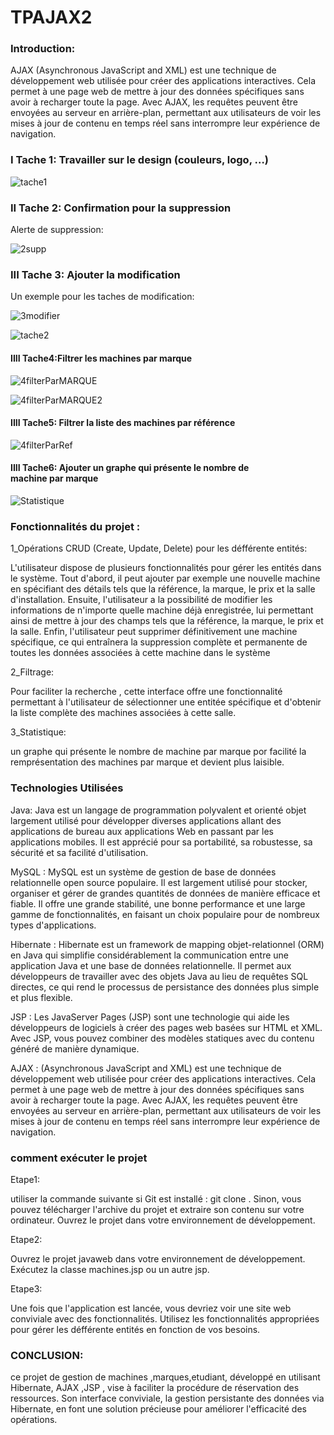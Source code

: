# TPAJAX2

###  Introduction:

AJAX (Asynchronous JavaScript and XML) est une technique de développement web utilisée pour créer des applications interactives. Cela permet à une page web de mettre à jour des données spécifiques sans avoir à recharger toute la page. Avec AJAX, les requêtes peuvent être envoyées au serveur en arrière-plan, permettant aux utilisateurs de voir les mises à jour de contenu en temps réel sans interrompre leur expérience de navigation.


### I Tache 1: Travailler sur le design (couleurs, logo, …)


![tache1](https://github.com/ELMOUWAHID-AYOUB/TPAJAX2/assets/130571009/8a6bfbea-d59e-4eb1-8e00-4b72ce676246)


###  II Tache 2: Confirmation pour la suppression

Alerte de suppression:

![2supp](https://github.com/ELMOUWAHID-AYOUB/TPAJAX2/assets/130571009/71e32781-46a4-48fe-9f9b-c71eb1d17de5)

### III Tache 3: Ajouter la modification

Un exemple pour les taches de modification:

![3modifier](https://github.com/ELMOUWAHID-AYOUB/TPAJAX2/assets/130571009/8c2b240c-f050-458f-880f-74471b28ce97)


![tache2](https://github.com/ELMOUWAHID-AYOUB/TPAJAX2/assets/130571009/4ed1af45-e373-4770-b050-44ed56834676)

#### IIII  Tache4:Filtrer les machines par marque 


![4filterParMARQUE](https://github.com/ELMOUWAHID-AYOUB/TPAJAX2/assets/130571009/6f30bae9-a6ab-4aa6-b6c1-f2a1e61e29da)

![4filterParMARQUE2](https://github.com/ELMOUWAHID-AYOUB/TPAJAX2/assets/130571009/5f98249f-8faf-4d39-801c-18c26ee50368)

#### IIII  Tache5: Filtrer la liste des machines par référence

![4filterParRef](https://github.com/ELMOUWAHID-AYOUB/TPAJAX2/assets/130571009/8e913608-ff38-4557-8f6d-10a53c84ed7c)


#### IIII  Tache6: Ajouter un graphe qui présente le nombre de machine par marque

![Statistique](https://github.com/ELMOUWAHID-AYOUB/TPAJAX2/assets/130571009/ea3edfd7-3543-49ee-b709-5c8afd9855ba)



###  Fonctionnalités du projet :

1_Opérations CRUD (Create, Update, Delete) pour les défférente entités:

   L'utilisateur dispose de plusieurs fonctionnalités pour gérer les entités dans le système. Tout d'abord, il peut ajouter par exemple une nouvelle machine en spécifiant des détails tels que la référence, la marque, le prix et la salle d'installation. Ensuite, l'utilisateur a la possibilité de modifier les informations de n'importe quelle machine déjà enregistrée, lui permettant ainsi de mettre à jour des champs tels que la référence, la marque, le prix et la salle. Enfin, l'utilisateur peut supprimer définitivement une machine spécifique, ce qui entraînera la suppression complète et permanente de toutes les données associées à cette machine dans le système
   
2_Filtrage:

   Pour faciliter la recherche , cette interface  offre une fonctionnalité permettant à l'utilisateur de sélectionner une entitée spécifique et d'obtenir la liste complète des machines associées à cette salle. 

   
3_Statistique:

   un graphe qui présente le nombre de machine par marque por facilité la remprésentation des machines par marque et devient plus laisible.

###  Technologies Utilisées

Java: Java est un langage de programmation polyvalent et orienté objet largement utilisé pour développer diverses applications allant des applications de bureau aux applications Web en passant par les applications mobiles. Il est apprécié pour sa portabilité, sa robustesse, sa sécurité et sa facilité d'utilisation.

MySQL : MySQL est un système de gestion de base de données relationnelle open source populaire. Il est largement utilisé pour stocker, organiser et gérer de grandes quantités de données de manière efficace et fiable. Il offre une grande stabilité, une bonne performance et une large gamme de fonctionnalités, en faisant un choix populaire pour de nombreux types d'applications.

Hibernate : Hibernate est un framework de mapping objet-relationnel (ORM) en Java qui simplifie considérablement la communication entre une application Java et une base de données relationnelle. Il permet aux développeurs de travailler avec des objets Java au lieu de requêtes SQL directes, ce qui rend le processus de persistance des données plus simple et plus flexible.

JSP : Les JavaServer Pages (JSP) sont une technologie qui aide les développeurs de logiciels à créer des pages web basées sur HTML et XML. Avec JSP, vous pouvez combiner des modèles statiques avec du contenu généré de manière dynamique.

AJAX : (Asynchronous JavaScript and XML) est une technique de développement web utilisée pour créer des applications interactives. Cela permet à une page web de mettre à jour des données spécifiques sans avoir à recharger toute la page. Avec AJAX, les requêtes peuvent être envoyées au serveur en arrière-plan, permettant aux utilisateurs de voir les mises à jour de contenu en temps réel sans interrompre leur expérience de navigation.


###  comment exécuter le projet 

Etape1:

utiliser la commande suivante si Git est installé : git clone <lien-du-projet>.
Sinon, vous pouvez télécharger l'archive du projet et extraire son contenu sur votre ordinateur.
Ouvrez le projet  dans votre environnement de développement.

Etape2:

Ouvrez le projet javaweb dans votre environnement de développement.
Exécutez la classe machines.jsp ou un autre jsp.

Etape3:

Une fois que l'application  est lancée, vous devriez voir une site web conviviale avec des fonctionnalités.
Utilisez les fonctionnalités appropriées pour gérer les défférente entités en fonction de vos besoins.

### CONCLUSION:

 ce projet de gestion de machines ,marques,etudiant, développé en utilisant Hibernate, AJAX ,JSP , vise à faciliter la procédure de réservation des ressources. Son interface conviviale, la gestion persistante des données via Hibernate, en font une solution précieuse pour améliorer l'efficacité des opérations.
